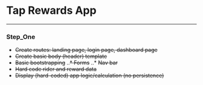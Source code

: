# Tap Rewards App

---
### Step_One
* ~~Create routes: landing page, login page, dashboard page~~
* ~~Create basic body (header) template~~
* ~~Basic bootstrapping~~
..~~* Forms~~
..* ~~Nav bar~~
* ~~Hard code rider and reward data~~
* ~~Display (hard-coded) app logic/calculation (no persistence)~~
